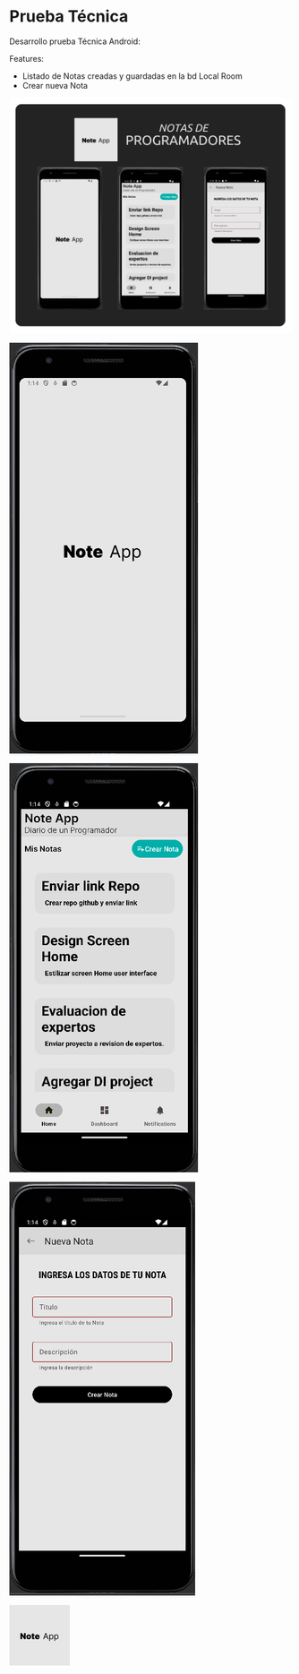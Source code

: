 # Prueba Técnica

Desarrollo prueba Técnica Android:

Features:

* Listado de Notas creadas y guardadas en la bd Local Room
* Crear nueva Nota

![My App Notes](https://github.com/magg77/TribalW/blob/master/Screens/Notas%20de%20programadores.png)

![Splash](https://github.com/magg77/TribalW/blob/master/Screens/1Splash.png)

![Listado de Notas](https://github.com/magg77/TribalW/blob/master/Screens/2Home.png)

![Crear Nueva Nota](https://github.com/magg77/TribalW/blob/master/Screens/3Create.png)

![Logo](https://github.com/magg77/TribalW/blob/master/Screens/Logo.png)
